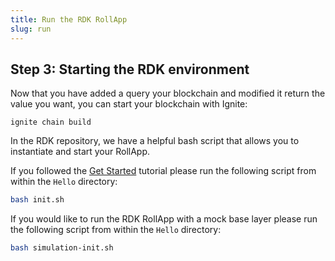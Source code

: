 ```yaml
---
title: Run the RDK RollApp
slug: run
---
```


## Step 3: Starting the RDK environment

Now that you have added a query your blockchain and modified it return the value
you want, you can start your blockchain with Ignite:

```
ignite chain build
```

In the RDK repository, we have a helpful bash script that allows you to instantiate and start your RollApp.

If you followed the [Get Started](/docs/develop/get-started/setup.mdx) tutorial please run the following script from within the `Hello` directory:

```bash
bash init.sh
```

If you would like to run the RDK RollApp with a mock base layer please run the following script from within the `Hello` directory:

```bash
bash simulation-init.sh
```
